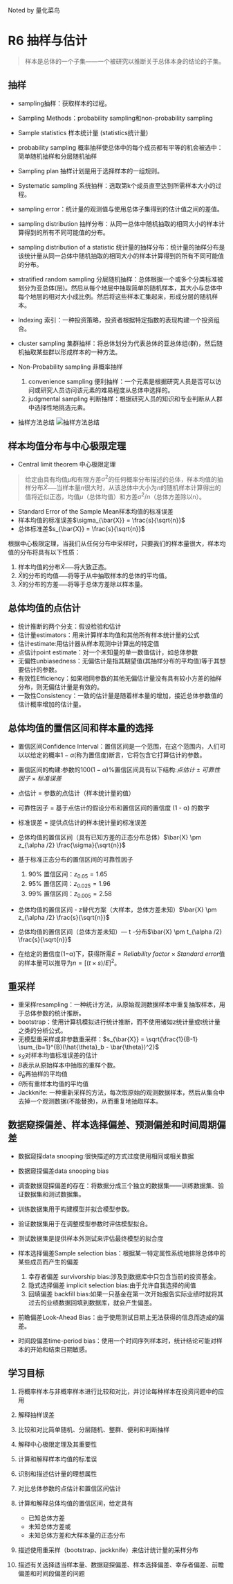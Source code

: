 
Noted by 量化菜鸟


# R6 抽样与估计

> 样本是总体的一个子集——一个被研究以推断关于总体本身的结论的子集。




## 抽样
+ sampling抽样：获取样本的过程。
+ Sampling Methods：probability sampling和non-probability sampling
+ Sample statistics 样本统计量 (statistics统计量)
+ probability sampling 概率抽样使总体中的每个成员都有平等的机会被选中：简单随机抽样和分层随机抽样
+ Sampling plan 抽样计划是用于选择样本的一组规则。
+ Systematic sampling 系统抽样：选取第k个成员直至达到所需样本大小的过程。
+ sampling error：统计量的观测值与使用总体子集得到的估计值之间的差值。
+ sampling distribution 抽样分布：从同一总体中随机抽取的相同大小的样本计算得到的所有不同可能值的分布。
+ sampling distribution of a statistic 统计量的抽样分布：统计量的抽样分布是该统计量从同一总体中随机抽取的相同大小的样本计算得到的所有不同可能值的分布。



+ stratified random sampling 分层随机抽样：总体根据一个或多个分类标准被划分为亚总体(层)。然后从每个地层中抽取简单的随机样本，其大小与总体中每个地层的相对大小成比例。然后将这些样本汇集起来，形成分层的随机样本。
+ Indexing 索引：一种投资策略，投资者根据特定指数的表现构建一个投资组合。
+ cluster sampling 集群抽样：将总体划分为代表总体的亚总体组(群)，然后随机抽取某些群以形成样本的一种方法。

+ Non-Probability sampling 非概率抽样
  1. convenience sampling 便利抽样：一个元素是根据研究人员是否可以访问或研究人员访问该元素的难易程度从总体中选择的。
  2. judgmental sampling 判断抽样：根据研究人员的知识和专业判断从人群中选择性地挑选元素。



+ 抽样方法总结
![抽样方法总结](https://s3.amazonaws.com/wmx-api-production/courses/36811/images/CFA0128-R-EXH6.png)


## 样本均值分布与中心极限定理

+ Central limit theorem 中心极限定理
> 给定由具有均值$\mu$和有限方差$\sigma^2$的任何概率分布描述的总体，样本均值的抽样分布$\bar{X}$⎯⎯⎯当样本量$n$很大时，从该总体中大小为$n$的随机样本计算得出的值将近似正态，均值$\mu$（总体均值）和方差$\sigma^2/n$（总体方差除以n）。

+ Standard Error of the Sample Mean样本均值的标准误差
+ 样本均值的标准误差$\sigma_{\bar{X}} = \frac{s}{\sqrt{n}}$
+ 总体标准差$s_{\bar{X}} = \frac{s}{\sqrt{n}}$



根据中心极限定理，当我们从任何分布中采样时，只要我们的样本量很大，样本均值的分布将具有以下性质：
1. 样本均值的分布$\bar{X}$⎯⎯⎯将大致正态。
2. $\bar{X}$的分布的均值⎯⎯⎯将等于从中抽取样本的总体的平均值。
3. $\bar{X}$的分布的方差⎯⎯⎯将等于总体方差除以样本量。


## 总体均值的点估计

+ 统计推断的两个分支：假设检验和估计
+ 估计量estimators：用来计算样本均值和其他所有样本统计量的公式
+ 估计estimate:用估计器从样本观测中计算出的特定值
+ 点估计point estimate：对一个未知量的单一数值估计，如总体参数
+ 无偏性unbiasedness：无偏估计是指其期望值(其抽样分布的平均值)等于其想要估计的参数。
+ 有效性Efficiency：如果相同参数的其他无偏估计量没有具有较小方差的抽样分布，则无偏估计量是有效的。
+ 一致性Consistency：一致的估计量是随着样本量的增加，接近总体参数值的估计概率增加的估计量。
  


## 总体均值的置信区间和样本量的选择
+ 置信区间Confidence Interval：置信区间是一个范围，在这个范围内，人们可以以给定的概率$1−\alpha$(称为置信度)断言，它将包含它打算估计的参数。
+ 置信区间的构建:参数的$100(1−\alpha)\%$置信区间具有以下结构:$点估计 \pm 可靠性因子 × 标准误差$
+ 点估计 = 参数的点估计（样本统计量的值）
+ 可靠性因子 = 基于点估计的假设分布和置信区间的置信度 (1 - α) 的数字
+ 标准误差 = 提供点估计的样本统计量的标准误差



+ 总体均值的置信区间（具有已知方差的正态分布总体）$\bar{X} \pm z_{\alpha /2} \frac{\sigma}{\sqrt{n}}$
+ 基于标准正态分布的置信区间的可靠性因子
  1. 90% 置信区间：$z_{0.05} = 1.65$
  2. 95% 置信区间：$z_{0.025} = 1.96$
  3. 99% 置信区间：$z_{0.005} = 2.58$
+ 总体均值的置信区间 - z替代方案（大样本，总体方差未知）$\bar{X} \pm z_{\alpha /2} \frac{s}{\sqrt{n}}$
+ 总体均值的置信区间（总体方差未知）— t -分布$\bar{X} \pm t_{\alpha /2} \frac{s}{\sqrt{n}}$
+ 在给定的置信度(1−α)下，获得所需$E = Reliability\ factor × Standard\ error$值的样本量可以推导为$n = [(t × s)/E]^2$。

## 重采样
+ 重采样resampling：一种统计方法，从原始观测数据样本中重复抽取样本，用于总体参数的统计推断。
+ bootstrap：使用计算机模拟进行统计推断，而不使用诸如z统计量或t统计量之类的分析公式。
+ 无模型重采样或非参数重采样：$s_{\bar{X}} = \sqrt{\frac{1}{B-1} \sum_{b=1}^{B}(\hat{\theta}_b - \bar{\theta})^2}$
+ $s_{\bar{X}}$对样本均值标准误差的估计
+ $B$表示从原始样本中抽取的重样个数。
+ $\hat{\theta}_b$再抽样的平均值
+ $\bar{\theta}$所有重样本均值的平均值
+ Jackknife: 一种重新采样的方法，每次取原始的观测数据样本，然后从集合中去掉一个观测数据(不能替换)，从而重复地抽取样本。



## 数据窥探偏差、样本选择偏差、预测偏差和时间周期偏差

+ 数据窥探data snooping:很快描述的方式过度使用相同或相关数据
+ 数据窥探偏差data snooping bias
+ 调查数据窥探偏差的存在：将数据分成三个独立的数据集——训练数据集、验证数据集和测试数据集。
+ 训练数据集用于构建模型并拟合模型参数。
+ 验证数据集用于在调整模型参数时评估模型拟合。
+ 测试数据集是提供样本外测试来评估最终模型的拟合度



+ 样本选择偏差Sample selection bias：根据某一特定属性系统地排除总体中的某些成员而产生的偏差
  1. 幸存者偏差 survivorship bias:涉及到数据库中只包含当前的投资基金。
  2. 隐式选择偏差 implicit selection bias:由于允许自我选择的阈值
  3. 回填偏差 backfill bias:如果一只基金在第一次开始报告实际业绩时就将其过去的业绩数据回填到数据库，就会产生偏差。
+ 前瞻偏差Look-Ahead Bias：由于使用测试日期上无法获得的信息而造成的偏差。
+ 时间段偏差time-period bias：使用一个时间序列样本时，统计结论可能对样本的开始和结束日期敏感。



## 学习目标

1. 将概率样本与非概率样本进行比较和对比，并讨论每种样本在投资问题中的应用
2. 解释抽样误差
3. 比较和对比简单随机、分层随机、整群、便利和判断抽样
4. 解释中心极限定理及其重要性
5. 计算和解释样本均值的标准误
6. 识别和描述估计量的理想属性
7. 对比总体参数的点估计和置信区间估计



8. 计算和解释总体均值的置信区间，给定具有 
   - 已知总体方差 
   - 未知总体方差或
   - 未知总体方差和大样本量的正态分布
9.  描述使用重采样（bootstrap、jackknife）来估计统计量的采样分布
10. 描述有关选择适当样本量、数据窥探偏差、样本选择偏差、幸存者偏差、前瞻偏差和时间段偏差的问题